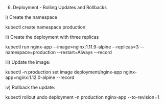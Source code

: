 6. Deployment - Rolling Updates and Rollbacks

i) Create the namespace

kubectl create namespace production

ii) Create the deployment with three replicas

kubectl run nginx-app --image=nginx:1.11.9-alpine --replicas=3 --namespace=production --restart=Always --record

iii) Update the image:

kubectl -n production set image deployment/nginx-app nginx-app=nginx:1.12.0-alpine --record

iv) Rollback the update:

kubectl rollout undo deployment -n production nginx-app --to-revision=1
